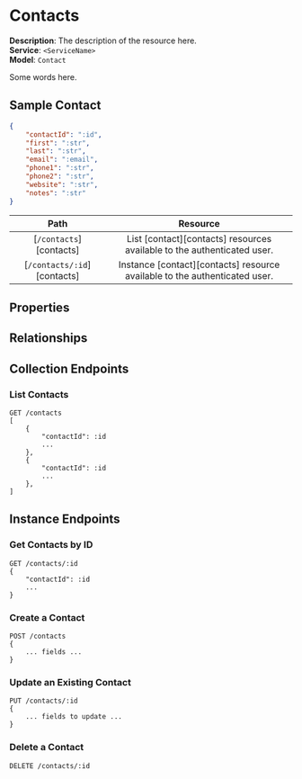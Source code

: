# Contacts



**Description**: The description of the resource here.  
**Service**: `<ServiceName>`  
**Model**: `Contact`  

Some words here.

## Sample Contact
``` json
{
    "contactId": ":id",
    "first": ":str",
    "last": ":str",
    "email": ":email",
    "phone1": ":str",
    "phone2": ":str",
    "website": ":str",
    "notes": ":str"
}
```

|  Path  |    Resource    |
| :--: | :--: |
| [`/contacts`][contacts]| List [contact][contacts] resources available to the authenticated user. |
| [`/contacts/:id`][contacts]| Instance [contact][contacts] resource available to the authenticated user. |

## Properties

## Relationships

## Collection Endpoints

### List Contacts
```
GET /contacts
[
    {
        "contactId": :id
        ...
    },
    {
        "contactId": :id
        ...
    },
]
```

## Instance Endpoints

### Get Contacts by ID
```
GET /contacts/:id
{
    "contactId": :id
    ...
}
```

### Create a Contact
```
POST /contacts
{
    ... fields ...
}
```
### Update an Existing Contact
```
PUT /contacts/:id
{
    ... fields to update ...
}
```

### Delete a Contact
```
DELETE /contacts/:id
```
